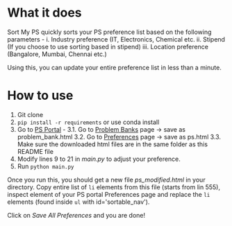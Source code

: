 # What it does
Sort My PS quickly sorts your PS preference list based on the following parameters - 
i. Industry preference (IT, Electronics, Chemical etc.
ii. Stipend (If you choose to use sorting based in stipend)
iii. Location preference (Bangalore, Mumbai, Chennai etc.)

Using this, you can update your entire preference list in less than a minute.

# How to use
1. Git clone
2. `pip install -r requirements` or use conda install
3. Go to [PS Portal](http://psd.bits-pilani.ac.in/Login.aspx) -
    3.1. Go to [Problem Banks](http://psd.bits-pilani.ac.in/Student/ViewActiveStationProblemBankData.aspx) page -> save as problem_bank.html
    3.2. Go to [Preferences](http://psd.bits-pilani.ac.in/Student/StudentStationPreference.aspx) page -> save as ps.html
    3.3. Make sure the downloaded html files are in the same folder as this README file
4. Modify lines 9 to 21 in _main.py_ to adjust your preference.
5. Run `python main.py`

Once you run this, you should get a new file _ps_modified.html_ in your directory. Copy entire list of `li` elements from this file (starts from lin 555), inspect element of your PS portal Preferences page and replace the `li` elements (found inside `ul` with id='sortable_nav'). 

Click on *Save All Preferences* and you are done!
